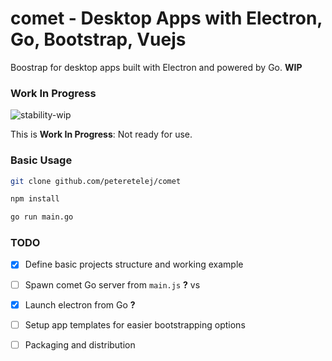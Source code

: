 # comet - Desktop Apps with Electron, Go, Bootstrap, Vuejs

Boostrap for desktop apps built with Electron and powered by Go. __WIP__

### Work In Progress
![stability-wip](https://img.shields.io/badge/stability-work_in_progress-lightgrey.svg)

This is __Work In Progress__: Not ready for use.

	
### Basic Usage

``` bash
git clone github.com/peteretelej/comet

npm install

go run main.go
```

### TODO

- [x] Define basic projects structure and working example
- [ ] Spawn comet Go server from `main.js` __?__ vs 
- [x] Launch electron from Go __?__
- [ ] Setup app templates for easier bootstrapping options
- [ ] Packaging and distribution

